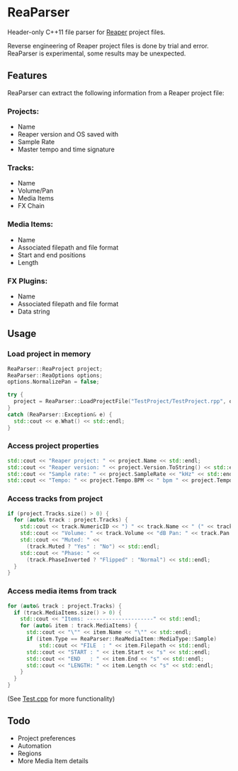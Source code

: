 # ReaParser
Header-only C++11 file parser for [Reaper](https://www.reaper.fm/) project files. 

Reverse engineering of Reaper project files is done by trial and error. ReaParser is experimental, some results may be unexpected. 

## Features
ReaParser can extract the following information from a Reaper project file:

### Projects:
+ Name
+ Reaper version and OS saved with
+ Sample Rate
+ Master tempo and time signature

### Tracks:
+ Name
+ Volume/Pan
+ Media Items
+ FX Chain

### Media Items:
+ Name
+ Associated filepath and file format
+ Start and end positions
+ Length

### FX Plugins:
+ Name
+ Associated filepath and file format
+ Data string

## Usage

### Load project in memory
```c++
ReaParser::ReaProject project;
ReaParser::ReaOptions options;
options.NormalizePan = false;

try {
  project = ReaParser::LoadProjectFile("TestProject/TestProject.rpp", options);
}
catch (ReaParser::Exception& e) {
  std::cout << e.What() << std::endl;
}
```
### Access project properties
```c++
std::cout << "Reaper project: " << project.Name << std::endl;
std::cout << "Reaper version: " << project.Version.ToString() << std::endl;
std::cout << "Sample rate: " << project.SampleRate << "kHz" << std::endl;
std::cout << "Tempo: " << project.Tempo.BPM << " bpm " << project.Tempo.Beats << "/" << project.Tempo.Bars << std::endl << std::endl;
```
### Access tracks from project
```c++
if (project.Tracks.size() > 0) {
  for (auto& track : project.Tracks) {
    std::cout << track.NumericID << ") " << track.Name << " (" << track.GUID << ")\n";
    std::cout << "Volume: " << track.Volume << "dB Pan: " << track.Pan << "%\n";
    std::cout << "Muted: " <<
      (track.Muted ? "Yes" : "No") << std::endl;
    std::cout << "Phase: " <<
      (track.PhaseInverted ? "Flipped" : "Normal") << std::endl;
  }
}
```
### Access media items from track
```c++
for (auto& track : project.Tracks) {
  if (track.MediaItems.size() > 0) {
    std::cout << "Items: ---------------------" << std::endl;
    for (auto& item : track.MediaItems) {
      std::cout << "\"" << item.Name << "\"" << std::endl;
      if (item.Type == ReaParser::ReaMediaItem::MediaType::Sample)
          std::cout << "FILE  : " << item.Filepath << std::endl;
      std::cout << "START : " << item.Start << "s" << std::endl;
      std::cout << "END   : " << item.End << "s" << std::endl;
      std::cout << "LENGTH: " << item.Length << "s" << std::endl;
    }
  }
}
```

(See [Test.cpp](https://github.com/s95rob/ReaParser/blob/master/testing/Test.cpp) for more functionality)

## Todo
+ Project preferences
+ Automation
+ Regions
+ More Media Item details
